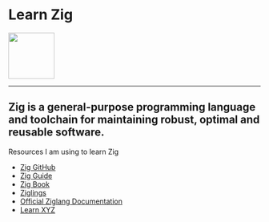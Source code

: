# Learn Zig


<img src="https://cdn.jsdelivr.net/gh/devicons/devicon@latest/icons/zig/zig-original-wordmark.svg" height=92 width=92/>
          
---
Zig is a general-purpose programming language and toolchain for maintaining robust, optimal and reusable software.
---


Resources I am using to learn Zig


* [Zig GitHub](https://github.com/ziglang/zig)
* [Zig Guide](https://zig.guide/)
* [Zig Book](https://pedropark99.github.io/zig-book/0)
* [Ziglings](https://codeberg.org/ziglings/exercises)
* [Official Ziglang Documentation](https://ziglang.org/documentation/0.13.0/std/)
* [Learn XYZ](https://learnxinyminutes.com/zig/)
